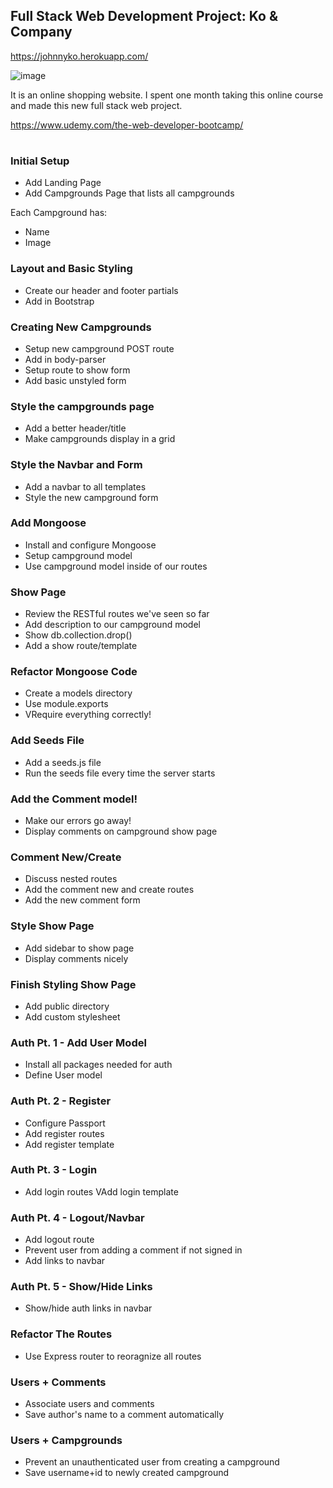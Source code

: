 ## Full Stack Web Development Project: Ko & Company

https://johnnyko.herokuapp.com/

![image](https://cloud.githubusercontent.com/assets/9053854/24495974/fbf2e0cc-1547-11e7-846c-25b5fac7f6b1.png)


It is an online shopping website. I spent one month taking this online course and made this new full stack web project.

https://www.udemy.com/the-web-developer-bootcamp/



# 

### Initial Setup
* Add Landing Page
* Add Campgrounds Page that lists all campgrounds

Each Campground has:

* Name
* Image

### Layout and Basic Styling

* Create our header and footer partials
* Add in Bootstrap

### Creating New Campgrounds

* Setup new campground POST route
* Add in body-parser
* Setup route to show form
* Add basic unstyled form

### Style the campgrounds page

* Add a better header/title
* Make campgrounds display in a grid

### Style the Navbar and Form

* Add a navbar to all templates
* Style the new campground form

### Add Mongoose

* Install and configure Mongoose
* Setup campground model
* Use campground model inside of our routes

### Show Page

* Review the RESTful routes we've seen so far
* Add description to our campground model
* Show db.collection.drop()
* Add a show route/template

### Refactor Mongoose Code

* Create a models directory
* Use module.exports
* VRequire everything correctly!

### Add Seeds File

* Add a seeds.js file
* Run the seeds file every time the server starts

### Add the Comment model!

* Make our errors go away!
* Display comments on campground show page

### Comment New/Create

* Discuss nested routes
* Add the comment new and create routes
* Add the new comment form

### Style Show Page

* Add sidebar to show page
* Display comments nicely

### Finish Styling Show Page

* Add public directory
* Add custom stylesheet

### Auth Pt. 1 - Add User Model

* Install all packages needed for auth
* Define User model

### Auth Pt. 2 - Register

* Configure Passport
* Add register routes
* Add register template

### Auth Pt. 3 - Login

* Add login routes
VAdd login template

### Auth Pt. 4 - Logout/Navbar

* Add logout route
* Prevent user from adding a comment if not signed in
* Add links to navbar

### Auth Pt. 5 - Show/Hide Links

* Show/hide auth links in navbar

### Refactor The Routes

* Use Express router to reoragnize all routes

### Users + Comments

* Associate users and comments
* Save author's name to a comment automatically

### Users + Campgrounds

* Prevent an unauthenticated user from creating a campground
* Save username+id to newly created campground
